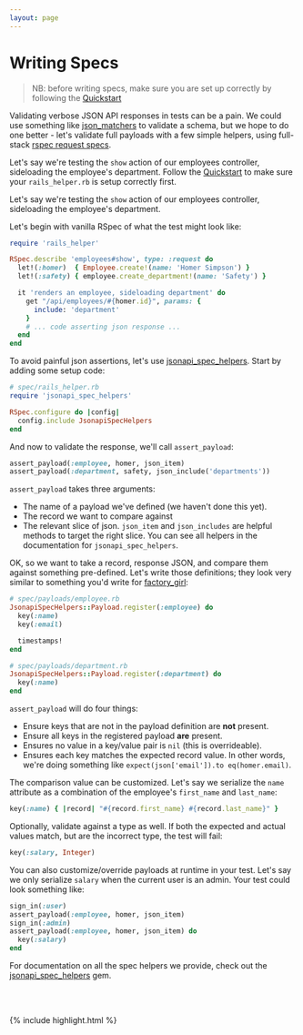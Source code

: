 ```yaml
---
layout: page
---
```


Writing Specs
==========

> NB: before writing specs, make sure you are set up correctly by
> following the [Quickstart](/quickstart)

Validating verbose JSON API responses in tests can be a pain. We could
use something like [json_matchers](https://github.com/thoughtbot/json_matchers) to validate a schema, but we hope to do one better - let's validate full payloads with a few simple helpers, using full-stack [rspec request specs](https://github.com/rspec/rspec-rails#request-specs).

Let's say we're testing the `show` action of our employees controller, sideloading the employee's department. Follow the [Quickstart](/quickstart) to make sure your `rails_helper.rb` is setup correctly first.

Let's say we're testing the `show` action of our employees controller, sideloading the employee's department.


Let's begin with vanilla RSpec of what the test might look like:

```ruby
require 'rails_helper'

RSpec.describe 'employees#show', type: :request do
  let!(:homer)  { Employee.create!(name: 'Homer Simpson') }
  let!(:safety) { employee.create_department!(name: 'Safety') }

  it 'renders an employee, sideloading department' do
    get "/api/employees/#{homer.id}", params: {
      include: 'department'
    }
    # ... code asserting json response ...
  end
end
```

To avoid painful json assertions, let's use [jsonapi_spec_helpers](https://github.com/jsonapi-suite/jsonapi_spec_helpers). Start by adding some setup code:

```ruby
# spec/rails_helper.rb
require 'jsonapi_spec_helpers'

RSpec.configure do |config|
  config.include JsonapiSpecHelpers
end
```

And now to validate the response, we'll call `assert_payload`:

```ruby
assert_payload(:employee, homer, json_item)
assert_payload(:department, safety, json_include('departments'))
```

`assert_payload` takes three arguments:
* The name of a payload we've defined (we haven't done this yet).
* The record we want to compare against
* The relevant slice of json. `json_item` and `json_includes` are
  helpful methods to target the right slice. You can see all helpers in
the documentation for `jsonapi_spec_helpers`.

OK, so we want to take a record, response JSON, and compare them against
something pre-defined. Let's write those definitions; they look very similar to
something you'd write for [factory_girl](https://github.com/thoughtbot/factory_girl):

```ruby
# spec/payloads/employee.rb
JsonapiSpecHelpers::Payload.register(:employee) do
  key(:name)
  key(:email)

  timestamps!
end

# spec/payloads/department.rb
JsonapiSpecHelpers::Payload.register(:department) do
  key(:name)
end
```

`assert_payload` will do four things:

* Ensure keys that are not in the payload definition are **not** present.
* Ensure all keys in the registered payload **are** present.
* Ensures no value in a key/value pair is `nil` (this is overrideable).
* Ensures each key matches the expected record value. In other words,
  we're doing something like `expect(json['email']).to eq(homer.email)`.

The comparison value can be customized. Let's say we serialize the
`name` attribute as a combination of the employee's `first_name` and
`last_name`:

```ruby
key(:name) { |record| "#{record.first_name} #{record.last_name}" }
```

Optionally, validate against a type as well. If both the expected and
actual values match, but are the incorrect type, the test will fail:

```ruby
key(:salary, Integer)
```

You can also customize/override payloads at runtime in your test. Let's
say we only serialize `salary` when the current user is an admin. Your
test could look something like:

```ruby
sign_in(:user)
assert_payload(:employee, homer, json_item)
sign_in(:admin)
assert_payload(:employee, homer, json_item) do
  key(:salary)
end
```
For documentation on all the spec helpers we provide, check out the
[jsonapi_spec_helpers](https://github.com/jsonapi-suite/jsonapi_spec_helpers) gem.

<br />
<br />

{% include highlight.html %}
